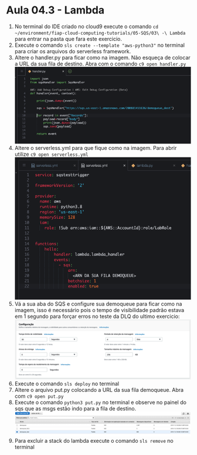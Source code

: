 # Aula 04.3 - Lambda

1. No terminal do IDE criado no cloud9 execute o comando `cd ~/environment/fiap-cloud-computing-tutorials/05-SQS/03\ -\ Lambda` para entrar na pasta que fara este exercicio.
2. Execute o comando `sls create --template "aws-python3"` no terminal para criar os arquivos do serverless framework.
3. Altere o handler.py para ficar como na imagem. Não esqueça de colocar a URL da sua fila de destino. Abra com o comando `c9 open handler.py`
   ![at](img/lambda-01.png)
4. Altere o serverless.yml para que fique como na imagem. Para abrir utilize `c9 open serverless.yml `
   ![at](img/lambda-02.png)
5. Vá a sua aba do SQS e configure sua demoqueue para ficar como na imagem, isso é necessário pois o tempo de visibilidade padrão estava em 1 segundo para forçar erros no teste da DLQ do ultimo exercicio:
   ![at](img/lambda-03.png)
6. Execute o comando `sls deploy` no terminal
7. Altere o arquivo put.py colocando a URL da sua fila demoqueue. Abra com `c9 open put.py`
8. Execute o comando `python3 put.py` no terminal e observe no painel do sqs que as msgs estão indo para a fila de destino.
   ![at](img/lambda-04.png)
9. Para excluir a stack do lambda execute o comando `sls remove` no terminal